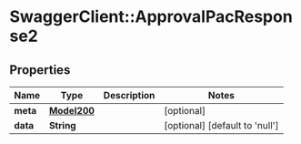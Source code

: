 # SwaggerClient::ApprovalPacResponse2

## Properties
Name | Type | Description | Notes
------------ | ------------- | ------------- | -------------
**meta** | [**Model200**](Model200.md) |  | [optional] 
**data** | **String** |  | [optional] [default to &#x27;null&#x27;]

